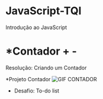 # JavaScript-TQI
 Introdução ao JavaScript
# *Contador + -
Resolução: Criando um Contador

*Projeto Contador
![GIF CONTADOR](https://user-images.githubusercontent.com/64238160/175203210-05525922-94d4-4ed7-84d9-fa0c0ebf7d45.gif)

* Desafio: To-do list
